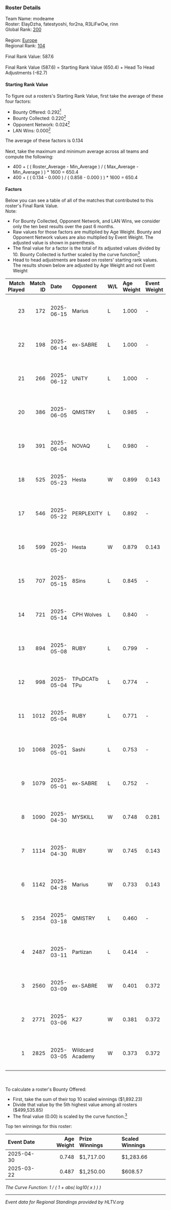 ### Roster Details<br />
Team Name: modeame<br />
Roster: ElayDzha, fatestyoshi, for2na, R3LiFwOw, rinn<br />
Global Rank: [200](../../standings_global_2025_07_07.md)<br />
<br />
Region: [Europe]( ../../standings_europe_2025_07_07.md)<br />
Regional Rank: [104]( ../../standings_europe_2025_07_07.md)<br />
<br />
Final Rank Value:  587.6<br />
<br />
Final Rank Value (587.6) = Starting Rank Value (650.4) + Head To Head Adjustments (-62.7)<br />

#### Starting Rank Value<br />
To figure out a rosters's Starting Rank Value, first take the average of these four factors:<br />
- Bounty Offered: 0.292[<sup>1</sup>](#table2)
- Bounty Collected: 0.220[<sup>2</sup>](#table1)
- Opponent Network: 0.024[<sup>2</sup>](#table1)
- LAN Wins: 0.000[<sup>2</sup>](#table1)

The average of these factors is 0.134<br />
<br />
Next, take the maximum and minimum average across all teams and compute the following:<br />
- 400 + ( ( Roster_Average - Min_Average ) / ( Max_Average - Min_Average ) ) * 1600 = 650.4
- 400 + ( ( 0.134 - 0.000 ) / ( 0.858 - 0.000 ) ) * 1600 = 650.4


#### Factors<br />
Below you can see a table of all of the matches that contributed to this roster's Final Rank Value.<br />
Note:<br />

- For Bounty Collected, Opponent Network, and LAN Wins, we consider only the ten best results over the past 6 months.
- Raw values for those factors are multiplied by Age Weight. Bounty and Opponent Network values are also multiplied by Event Weight. The adjusted value is shown in parenthesis.
- The final value for a factor is the total of its adjusted values divided by 10. Bounty Collected is further scaled by the curve function[<sup>3</sup>](#curveFunction)
- Head to head adjustments are based on rosters' starting rank values. The results shown below are adjusted by Age Weight and not Event Weight
<span id="table1"></span><br />


| Match Played | Match ID | Date       | Opponent         | W/L | Age Weight | Event Weight | Bounty Collected | Opponent Network | LAN Wins  | H2H Adj. | Roster                                          |
| -: | -: | :- | :- | :- | :- | :- | :- | :- | :- | -: | :- |
|           23 |      172 | 2025-06-15 | Marius           | L   | 1.000      | -            | -                | -                | -         |   -11.02 | ElayDzha, fatestyoshi, for2na, R3LiFwOw, rinn   |
|           22 |      198 | 2025-06-14 | ex-SABRE         | L   | 1.000      | -            | -                | -                | -         |    -9.33 | ElayDzha, fatestyoshi, for2na, R3LiFwOw, rinn   |
|           21 |      266 | 2025-06-12 | UNiTY            | L   | 1.000      | -            | -                | -                | -         |   -13.70 | ElayDzha, fatestyoshi, for2na, OxygeN, R3LiFwOw |
|           20 |      386 | 2025-06-05 | QMISTRY          | L   | 0.985      | -            | -                | -                | -         |   -15.59 | ElayDzha, fatestyoshi, for2na, OxygeN, R3LiFwOw |
|           19 |      391 | 2025-06-04 | NOVAQ            | L   | 0.980      | -            | -                | -                | -         |   -16.10 | ElayDzha, fatestyoshi, for2na, OxygeN, R3LiFwOw |
|           18 |      525 | 2025-05-23 | Hesta            | W   | 0.899      | 0.143        | 0.000 (0.000)    | 0.192 (0.025)    | 0 (0.000) |    11.00 | dan1q, ElayDzha, for2na, OxygeN, R3LiFwOw       |
|           17 |      546 | 2025-05-22 | PERPLEXITY       | L   | 0.892      | -            | -                | -                | -         |   -13.16 | dan1q, ElayDzha, for2na, OxygeN, R3LiFwOw       |
|           16 |      599 | 2025-05-20 | Hesta            | W   | 0.879      | 0.143        | 0.000 (0.000)    | 0.192 (0.024)    | 0 (0.000) |    10.61 | dan1q, ElayDzha, for2na, OxygeN, R3LiFwOw       |
|           15 |      707 | 2025-05-15 | 8Sins            | L   | 0.845      | -            | -                | -                | -         |   -14.41 | ElayDzha, fatestyoshi, for2na, OxygeN, R3LiFwOw |
|           14 |      721 | 2025-05-14 | CPH Wolves       | L   | 0.840      | -            | -                | -                | -         |    -8.67 | ElayDzha, fatestyoshi, for2na, OxygeN, R3LiFwOw |
|           13 |      894 | 2025-05-08 | RUBY             | L   | 0.799      | -            | -                | -                | -         |    -5.13 | dan1q, ElayDzha, for2na, OxygeN, R3LiFwOw       |
|           12 |      998 | 2025-05-04 | TPuDCATb TPu     | L   | 0.774      | -            | -                | -                | -         |    -5.67 | dan1q, ElayDzha, for2na, OxygeN, R3LiFwOw       |
|           11 |     1012 | 2025-05-04 | RUBY             | L   | 0.771      | -            | -                | -                | -         |    -5.91 | ElayDzha, fatestyoshi, for2na, OxygeN, R3LiFwOw |
|           10 |     1068 | 2025-05-01 | Sashi            | L   | 0.753      | -            | -                | -                | -         |    -4.25 | ElayDzha, fatestyoshi, for2na, OxygeN, R3LiFwOw |
|            9 |     1079 | 2025-05-01 | ex-SABRE         | L   | 0.752      | -            | -                | -                | -         |    -8.61 | ElayDzha, fatestyoshi, for2na, OxygeN, R3LiFwOw |
|            8 |     1090 | 2025-04-30 | MYSKILL          | W   | 0.748      | 0.281        | 0.002 (0.000)    | 0.000 (0.000)    | 0 (0.000) |     6.46 | dan1q, ElayDzha, fatestyoshi, for2na, R3LiFwOw  |
|            7 |     1114 | 2025-04-30 | RUBY             | W   | 0.745      | 0.143        | 0.010 (0.001)    | 0.663 (0.071)    | 0 (0.000) |    17.18 | ElayDzha, fatestyoshi, for2na, OxygeN, R3LiFwOw |
|            6 |     1142 | 2025-04-28 | Marius           | W   | 0.733      | 0.143        | 0.006 (0.001)    | 0.384 (0.040)    | 0 (0.000) |    16.97 | ElayDzha, fatestyoshi, for2na, OxygeN, R3LiFwOw |
|            5 |     2354 | 2025-03-18 | QMISTRY          | L   | 0.460      | -            | -                | -                | -         |    -7.80 | dosikzz, ElayDzha, for2na, OxygeN, rinn         |
|            4 |     2487 | 2025-03-11 | Partizan         | L   | 0.414      | -            | -                | -                | -         |    -2.31 | dosikzz, ElayDzha, for2na, OxygeN, rinn         |
|            3 |     2560 | 2025-03-09 | ex-SABRE         | W   | 0.401      | 0.372        | 0.004 (0.001)    | 0.455 (0.068)    | 0 (0.000) |     7.89 | dosikzz, ElayDzha, for2na, OxygeN, rinn         |
|            2 |     2771 | 2025-03-06 | K27              | W   | 0.381      | 0.372        | 0.001 (0.000)    | 0.043 (0.006)    | 0 (0.000) |     5.08 | dosikzz, ElayDzha, for2na, OxygeN, rinn         |
|            1 |     2825 | 2025-03-05 | Wildcard Academy | W   | 0.373      | 0.372        | 0.001 (0.000)    | 0.055 (0.008)    | 0 (0.000) |     3.75 | dosikzz, ElayDzha, for2na, OxygeN, rinn         |

<br />
<span id="table2"></span><br />
To calculate a roster's Bounty Offered:<br />

- First, take the sum of their top 10 scaled winnings ($1,892.23)
- Divide that value by the 5th highest value among all rosters ($499,535.85)
- The final value (0.00) is scaled by the curve function.[<sup>3</sup>](#curveFunction)

Top ten winnings for this roster:<br />

| Event Date | Age Weight | Prize Winnings | Scaled Winnings |
| :- | -: | :- | :- |
| 2025-04-30 |      0.748 | $1,717.00      | $1,283.66       |
| 2025-03-22 |      0.487 | $1,250.00      | $608.57         |


<span id="curveFunction"></span>_The Curve Function: 1 / ( 1 + abs( log10( x ) ) )_<br />

---
_Event data for Regional Standings provided by HLTV.org_<br />

